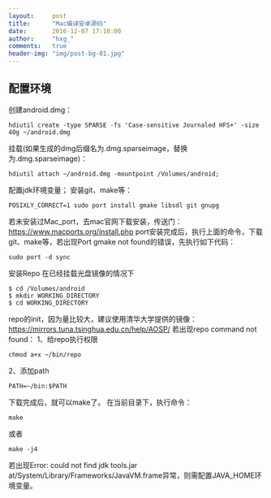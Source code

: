 ```yaml
---
layout:     post
title:      "Mac编译安卓源码"
date:       2016-12-07 17:10:00
author:     "hxg_"
comments:	true
header-img: "img/post-bg-01.jpg"
---
```


## 配置环境
创建android.dmg：

```
hdiutil create -type SPARSE -fs 'Case-sensitive Journaled HFS+' -size 40g ~/android.dmg
```

挂载(如果生成的dmg后缀名为.dmg.sparseimage，替换为.dmg.sparseimage)：

```
hdiutil attach ~/android.dmg -mountpoint /Volumes/android;
```

配置jdk环境变量；
安装git、make等：

```
POSIXLY_CORRECT=1 sudo port install gmake libsdl git gnupg
```

若未安装过Mac_port，去mac官网下载安装，传送门：https://www.macports.org/install.php
port安装完成后，执行上面的命令，下载git、make等，若出现Port gmake not found的错误，先执行如下代码：

```
sudo port -d sync
```

安装Repo
在已经挂载光盘镜像的情况下

```
$ cd /Volumes/android
$ mkdir WORKING_DIRECTORY
$ cd WORKING_DIRECTORY
```

repo的init，因为量比较大，建议使用清华大学提供的镜像：https://mirrors.tuna.tsinghua.edu.cn/help/AOSP/
若出现repo command not found：
1、给repo执行权限

```
chmod a+x ~/bin/repo
```

2、添加path

```
PATH=~/bin:$PATH
```

下载完成后，就可以make了。
在当前目录下，执行命令：

```
make
```

或者

```
make -j4
```

若出现Error: could not find jdk tools.jar at/System/Library/Frameworks/JavaVM.frame异常，则需配置JAVA_HOME环境变量。